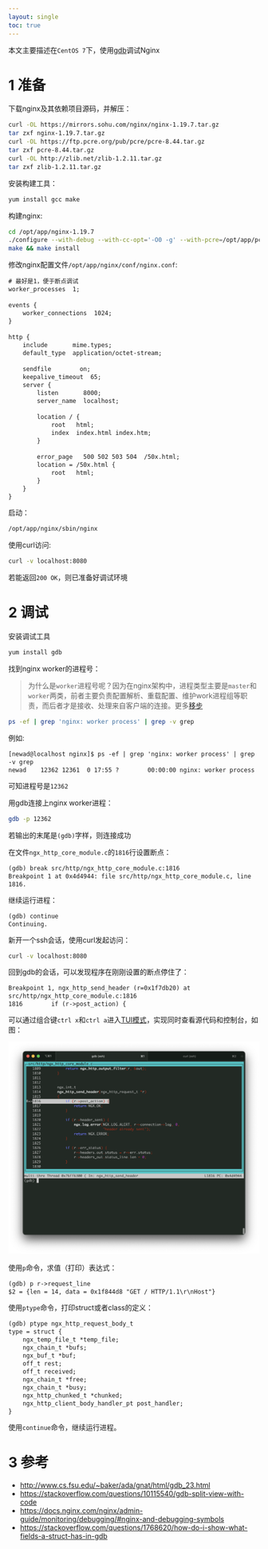 ```yaml
---
layout: single
toc: true
---
```


本文主要描述在`CentOS 7`下，使用[gdb](https://www.gnu.org/s/gdb/)调试Nginx

# 1 准备

下载nginx及其依赖项目源码，并解压：

```bash
curl -OL https://mirrors.sohu.com/nginx/nginx-1.19.7.tar.gz
tar zxf nginx-1.19.7.tar.gz
curl -OL https://ftp.pcre.org/pub/pcre/pcre-8.44.tar.gz
tar zxf pcre-8.44.tar.gz
curl -OL http://zlib.net/zlib-1.2.11.tar.gz
tar zxf zlib-1.2.11.tar.gz
```

安装构建工具：

```bash
yum install gcc make
```

构建nginx:

```bash
cd /opt/app/nginx-1.19.7
./configure --with-debug --with-cc-opt='-O0 -g' --with-pcre=/opt/app/pcre-8.44 --with-zlib=/opt/app/zlib-1.2.11 --prefix=/opt/app/nginx
make && make install
```

修改nginx配置文件`/opt/app/nginx/conf/nginx.conf`:

```
# 最好是1，便于断点调试
worker_processes  1;

events {
    worker_connections  1024;
}

http {
    include       mime.types;
    default_type  application/octet-stream;

    sendfile        on;
    keepalive_timeout  65;
    server {
        listen       8000;
        server_name  localhost;

        location / {
            root   html;
            index  index.html index.htm;
        }

        error_page   500 502 503 504  /50x.html;
        location = /50x.html {
            root   html;
        }
    }
}
```

启动：

```bash
/opt/app/nginx/sbin/nginx
```

使用curl访问:

```bash
curl -v localhost:8080
```

若能返回`200 OK`，则已准备好调试环境

# 2 调试

安装调试工具

```bash
yum install gdb
```

找到nginx worker的进程号：

> 为什么是`worker`进程号呢？因为在nginx架构中，进程类型主要是`master`和`worker`两类，前者主要负责配置解析、重载配置、维护work进程组等职责，而后者才是接收、处理来自客户端的连接。更多[移步](2019/01/31/nginx架构.html)

```bash
ps -ef | grep 'nginx: worker process' | grep -v grep
```

例如:

```
[newad@localhost nginx]$ ps -ef | grep 'nginx: worker process' | grep -v grep
newad    12362 12361  0 17:55 ?        00:00:00 nginx: worker process
```

可知进程号是`12362`

用gdb连接上nginx worker进程：

```bash
gdb -p 12362
```

若输出的末尾是`(gdb)`字样，则连接成功

在文件`ngx_http_core_module.c`的`1816`行设置断点：

```
(gdb) break src/http/ngx_http_core_module.c:1816
Breakpoint 1 at 0x4d4944: file src/http/ngx_http_core_module.c, line 1816.
```

继续运行进程：

```
(gdb) continue
Continuing.
```

新开一个ssh会话，使用curl发起访问：

```bash
curl -v localhost:8080
```

回到gdb的会话，可以发现程序在刚刚设置的断点停住了：

```
Breakpoint 1, ngx_http_send_header (r=0x1f7db20) at src/http/ngx_http_core_module.c:1816
1816	    if (r->post_action) {
```

可以通过组合键`ctrl x`和`ctrl a`进入[TUI模式](http://www.cs.fsu.edu/~baker/ada/gnat/html/gdb_23.html)，实现同时查看源代码和控制台，如图：

![a8287077f7adc3f2f39b8f2b.png](assets/img/a8287077f7adc3f2f39b8f2b.png)

使用`p`命令，求值（打印）表达式：

```
(gdb) p r->request_line
$2 = {len = 14, data = 0x1f844d8 "GET / HTTP/1.1\r\nHost"}
```

使用`ptype`命令，打印struct或者class的定义：

```
(gdb) ptype ngx_http_request_body_t
type = struct {
    ngx_temp_file_t *temp_file;
    ngx_chain_t *bufs;
    ngx_buf_t *buf;
    off_t rest;
    off_t received;
    ngx_chain_t *free;
    ngx_chain_t *busy;
    ngx_http_chunked_t *chunked;
    ngx_http_client_body_handler_pt post_handler;
}
```

使用`continue`命令，继续运行进程。

# 3 参考

- http://www.cs.fsu.edu/~baker/ada/gnat/html/gdb_23.html
- https://stackoverflow.com/questions/10115540/gdb-split-view-with-code
- https://docs.nginx.com/nginx/admin-guide/monitoring/debugging/#nginx-and-debugging-symbols
- https://stackoverflow.com/questions/1768620/how-do-i-show-what-fields-a-struct-has-in-gdb
